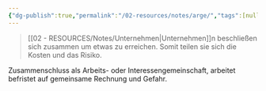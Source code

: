 ```yaml
---
{"dg-publish":true,"permalink":"/02-resources/notes/arge/","tags":[null],"noteIcon":"","updated":"2025-07-12T13:31:41.000+02:00"}
---
```


>[[02 - RESOURCES/Notes/Unternehmen\|Unternehmen]]n beschließen sich zusammen um etwas zu erreichen. Somit teilen sie sich die Kosten und das Risiko.

Zusammenschluss als Arbeits- oder Interessengemeinschaft, arbeitet befristet auf gemeinsame Rechnung und Gefahr.